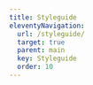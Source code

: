 ```yaml
---
title: Styleguide
eleventyNavigation:
  url: /styleguide/
  target: true
  parent: main
  key: Styleguide
  order: 10
---
```

